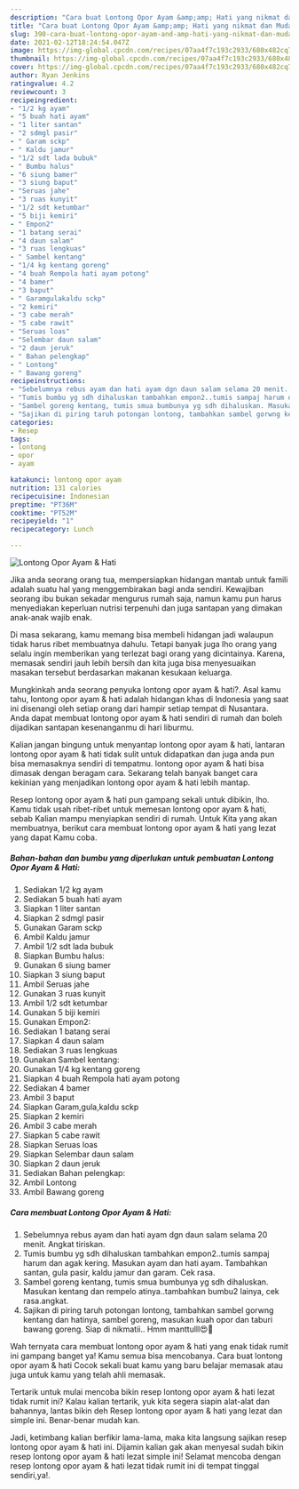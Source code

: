 ```yaml
---
description: "Cara buat Lontong Opor Ayam &amp;amp; Hati yang nikmat dan Mudah Dibuat"
title: "Cara buat Lontong Opor Ayam &amp;amp; Hati yang nikmat dan Mudah Dibuat"
slug: 390-cara-buat-lontong-opor-ayam-and-amp-hati-yang-nikmat-dan-mudah-dibuat
date: 2021-02-12T18:24:54.047Z
image: https://img-global.cpcdn.com/recipes/07aa4f7c193c2933/680x482cq70/lontong-opor-ayam-hati-foto-resep-utama.jpg
thumbnail: https://img-global.cpcdn.com/recipes/07aa4f7c193c2933/680x482cq70/lontong-opor-ayam-hati-foto-resep-utama.jpg
cover: https://img-global.cpcdn.com/recipes/07aa4f7c193c2933/680x482cq70/lontong-opor-ayam-hati-foto-resep-utama.jpg
author: Ryan Jenkins
ratingvalue: 4.2
reviewcount: 3
recipeingredient:
- "1/2 kg ayam"
- "5 buah hati ayam"
- "1 liter santan"
- "2 sdmgl pasir"
- " Garam sckp"
- " Kaldu jamur"
- "1/2 sdt lada bubuk"
- " Bumbu halus"
- "6 siung bamer"
- "3 siung baput"
- "Seruas jahe"
- "3 ruas kunyit"
- "1/2 sdt ketumbar"
- "5 biji kemiri"
- " Empon2"
- "1 batang serai"
- "4 daun salam"
- "3 ruas lengkuas"
- " Sambel kentang"
- "1/4 kg kentang goreng"
- "4 buah Rempola hati ayam potong"
- "4 bamer"
- "3 baput"
- " Garamgulakaldu sckp"
- "2 kemiri"
- "3 cabe merah"
- "5 cabe rawit"
- "Seruas loas"
- "Selembar daun salam"
- "2 daun jeruk"
- " Bahan pelengkap"
- " Lontong"
- " Bawang goreng"
recipeinstructions:
- "Sebelumnya rebus ayam dan hati ayam dgn daun salam selama 20 menit. Angkat tiriskan."
- "Tumis bumbu yg sdh dihaluskan tambahkan empon2..tumis sampaj harum dan agak kering. Masukan ayam dan hati ayam. Tambahkan santan, gula pasir, kaldu jamur dan garam. Cek rasa."
- "Sambel goreng kentang, tumis smua bumbunya yg sdh dihaluskan. Masukan kentang dan rempelo atinya..tambahkan bumbu2 lainya, cek rasa.angkat."
- "Sajikan di piring taruh potongan lontong, tambahkan sambel gorwng kentang dan hatinya, sambel goreng, masukan kuah opor dan taburi bawang goreng. Siap di nikmatii.. Hmm manttulll😍🤤"
categories:
- Resep
tags:
- lontong
- opor
- ayam

katakunci: lontong opor ayam 
nutrition: 131 calories
recipecuisine: Indonesian
preptime: "PT36M"
cooktime: "PT52M"
recipeyield: "1"
recipecategory: Lunch

---
```



![Lontong Opor Ayam &amp; Hati](https://img-global.cpcdn.com/recipes/07aa4f7c193c2933/680x482cq70/lontong-opor-ayam-hati-foto-resep-utama.jpg)

Jika anda seorang orang tua, mempersiapkan hidangan mantab untuk famili adalah suatu hal yang menggembirakan bagi anda sendiri. Kewajiban seorang ibu bukan sekadar mengurus rumah saja, namun kamu pun harus menyediakan keperluan nutrisi terpenuhi dan juga santapan yang dimakan anak-anak wajib enak.

Di masa  sekarang, kamu memang bisa membeli hidangan jadi walaupun tidak harus ribet membuatnya dahulu. Tetapi banyak juga lho orang yang selalu ingin memberikan yang terlezat bagi orang yang dicintainya. Karena, memasak sendiri jauh lebih bersih dan kita juga bisa menyesuaikan masakan tersebut berdasarkan makanan kesukaan keluarga. 



Mungkinkah anda seorang penyuka lontong opor ayam &amp; hati?. Asal kamu tahu, lontong opor ayam &amp; hati adalah hidangan khas di Indonesia yang saat ini disenangi oleh setiap orang dari hampir setiap tempat di Nusantara. Anda dapat membuat lontong opor ayam &amp; hati sendiri di rumah dan boleh dijadikan santapan kesenanganmu di hari liburmu.

Kalian jangan bingung untuk menyantap lontong opor ayam &amp; hati, lantaran lontong opor ayam &amp; hati tidak sulit untuk didapatkan dan juga anda pun bisa memasaknya sendiri di tempatmu. lontong opor ayam &amp; hati bisa dimasak dengan beragam cara. Sekarang telah banyak banget cara kekinian yang menjadikan lontong opor ayam &amp; hati lebih mantap.

Resep lontong opor ayam &amp; hati pun gampang sekali untuk dibikin, lho. Kamu tidak usah ribet-ribet untuk memesan lontong opor ayam &amp; hati, sebab Kalian mampu menyiapkan sendiri di rumah. Untuk Kita yang akan membuatnya, berikut cara membuat lontong opor ayam &amp; hati yang lezat yang dapat Kamu coba.

<!--inarticleads1-->

##### Bahan-bahan dan bumbu yang diperlukan untuk pembuatan Lontong Opor Ayam &amp; Hati:

1. Sediakan 1/2 kg ayam
1. Sediakan 5 buah hati ayam
1. Siapkan 1 liter santan
1. Siapkan 2 sdmgl pasir
1. Gunakan  Garam sckp
1. Ambil  Kaldu jamur
1. Ambil 1/2 sdt lada bubuk
1. Siapkan  Bumbu halus:
1. Gunakan 6 siung bamer
1. Siapkan 3 siung baput
1. Ambil Seruas jahe
1. Gunakan 3 ruas kunyit
1. Ambil 1/2 sdt ketumbar
1. Gunakan 5 biji kemiri
1. Gunakan  Empon2:
1. Sediakan 1 batang serai
1. Siapkan 4 daun salam
1. Sediakan 3 ruas lengkuas
1. Gunakan  Sambel kentang:
1. Gunakan 1/4 kg kentang goreng
1. Siapkan 4 buah Rempola hati ayam potong
1. Sediakan 4 bamer
1. Ambil 3 baput
1. Siapkan  Garam,gula,kaldu sckp
1. Siapkan 2 kemiri
1. Ambil 3 cabe merah
1. Siapkan 5 cabe rawit
1. Siapkan Seruas loas
1. Siapkan Selembar daun salam
1. Siapkan 2 daun jeruk
1. Sediakan  Bahan pelengkap:
1. Ambil  Lontong
1. Ambil  Bawang goreng




<!--inarticleads2-->

##### Cara membuat Lontong Opor Ayam &amp; Hati:

1. Sebelumnya rebus ayam dan hati ayam dgn daun salam selama 20 menit. Angkat tiriskan.
1. Tumis bumbu yg sdh dihaluskan tambahkan empon2..tumis sampaj harum dan agak kering. Masukan ayam dan hati ayam. Tambahkan santan, gula pasir, kaldu jamur dan garam. Cek rasa.
1. Sambel goreng kentang, tumis smua bumbunya yg sdh dihaluskan. Masukan kentang dan rempelo atinya..tambahkan bumbu2 lainya, cek rasa.angkat.
1. Sajikan di piring taruh potongan lontong, tambahkan sambel gorwng kentang dan hatinya, sambel goreng, masukan kuah opor dan taburi bawang goreng. Siap di nikmatii.. Hmm manttulll😍🤤




Wah ternyata cara membuat lontong opor ayam &amp; hati yang enak tidak rumit ini gampang banget ya! Kamu semua bisa mencobanya. Cara buat lontong opor ayam &amp; hati Cocok sekali buat kamu yang baru belajar memasak atau juga untuk kamu yang telah ahli memasak.

Tertarik untuk mulai mencoba bikin resep lontong opor ayam &amp; hati lezat tidak rumit ini? Kalau kalian tertarik, yuk kita segera siapin alat-alat dan bahannya, lantas bikin deh Resep lontong opor ayam &amp; hati yang lezat dan simple ini. Benar-benar mudah kan. 

Jadi, ketimbang kalian berfikir lama-lama, maka kita langsung sajikan resep lontong opor ayam &amp; hati ini. Dijamin kalian gak akan menyesal sudah bikin resep lontong opor ayam &amp; hati lezat simple ini! Selamat mencoba dengan resep lontong opor ayam &amp; hati lezat tidak rumit ini di tempat tinggal sendiri,ya!.

